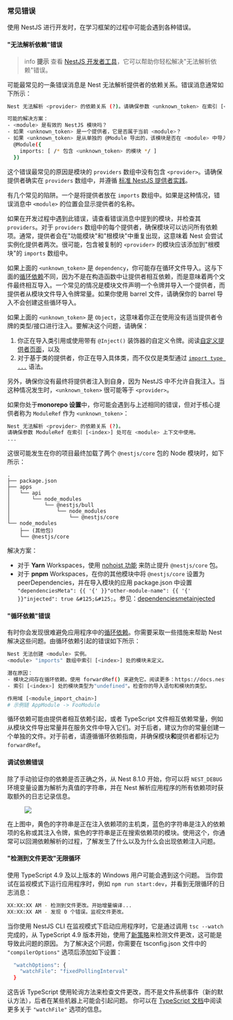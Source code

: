 ### 常见错误

使用 NestJS 进行开发时，在学习框架的过程中可能会遇到各种错误。

#### "无法解析依赖"错误

> info **提示** 查看 [NestJS 开发者工具](/devtools/overview#investigating-the-cannot-resolve-dependency-error)，它可以帮助你轻松解决"无法解析依赖"错误。

可能最常见的一条错误消息是 Nest 无法解析提供者的依赖关系。错误消息通常如下所示：

```bash
Nest 无法解析 <provider> 的依赖关系 (?)。请确保参数 <unknown_token> 在索引 [<index>] 处可在 <module> 上下文中使用。

可能的解决方案：
- <module> 是有效的 NestJS 模块吗？
- 如果 <unknown_token> 是一个提供者，它是否属于当前 <module>？
- 如果 <unknown_token> 是从单独的 @Module 导出的，该模块是否在 <module> 中导入？
  @Module({
    imports: [ /* 包含 <unknown_token> 的模块 */ ]
  })
```

这个错误最常见的原因是模块的 `providers` 数组中没有包含 `<provider>`。请确保提供者确实在 `providers` 数组中，并遵循 [标准 NestJS 提供者实践](/fundamentals/custom-providers#di-fundamentals)。

有几个常见的陷阱。一个是将提供者放在 `imports` 数组中。如果是这种情况，错误消息中 `<module>` 的位置会显示提供者的名称。

如果在开发过程中遇到此错误，请查看错误消息中提到的模块，并检查其 `providers`。对于 `providers` 数组中的每个提供者，确保模块可以访问所有依赖项。通常，提供者会在"功能模块"和"根模块"中重复出现，这意味着 Nest 会尝试实例化提供者两次。很可能，包含被复制的 `<provider>` 的模块应该添加到"根模块"的 `imports` 数组中。

如果上面的 `<unknown_token>` 是 `dependency`，你可能存在循环文件导入。这与下面的[循环依赖](/faq/common-errors#circular-dependency-error)不同，因为不是在构造函数中让提供者相互依赖，而是意味着两个文件最终相互导入。一个常见的情况是模块文件声明一个令牌并导入一个提供者，而提供者从模块文件导入令牌常量。如果你使用 barrel 文件，请确保你的 barrel 导入不会创建这些循环导入。

如果上面的 `<unknown_token>` 是 `Object`，这意味着你正在使用没有适当提供者令牌的类型/接口进行注入。要解决这个问题，请确保：

1. 你正在导入类引用或使用带有 `@Inject()` 装饰器的自定义令牌。阅读[自定义提供者页面](/fundamentals/custom-providers)，以及
2. 对于基于类的提供者，你正在导入具体类，而不仅仅是类型通过 [`import type ...`](https://www.typescriptlang.org/docs/handbook/release-notes/typescript-3-8.html#type-only-imports-and-export) 语法。

另外，确保你没有最终将提供者注入到自身，因为 NestJS 中不允许自我注入。当这种情况发生时，`<unknown_token>` 很可能等于 `<provider>`。

<app-banner-devtools></app-banner-devtools>

如果你处于**monorepo 设置**中，你可能会遇到与上述相同的错误，但对于核心提供者称为 `ModuleRef` 作为 `<unknown_token>`：

```bash
Nest 无法解析 <provider> 的依赖关系 (?)。
请确保参数 ModuleRef 在索引 [<index>] 处可在 <module> 上下文中使用。
...
```

这很可能发生在你的项目最终加载了两个 `@nestjs/core` 包的 Node 模块时，如下所示：

```text
.
├── package.json
├── apps
│   └── api
│       └── node_modules
│           └── @nestjs/bull
│               └── node_modules
│                   └── @nestjs/core
└── node_modules
    ├── (其他包)
    └── @nestjs/core
```

解决方案：

- 对于 **Yarn** Workspaces，使用 [nohoist 功能](https://classic.yarnpkg.com/blog/2018/02/15/nohoist) 来防止提升 `@nestjs/core` 包。
- 对于 **pnpm** Workspaces，在你的其他模块中将 `@nestjs/core` 设置为 peerDependencies，并在导入模块的应用 package.json 中设置 `"dependenciesMeta": {{ '{' }}"other-module-name": {{ '{' }}"injected": true &#125;&#125;`。参见：[dependenciesmetainjected](https://pnpm.io/package_json#dependenciesmetainjected)

#### "循环依赖"错误

有时你会发现很难避免应用程序中的[循环依赖](https://docs.nestjs.com/fundamentals/circular-dependency)。你需要采取一些措施来帮助 Nest 解决这些问题。由循环依赖引起的错误如下所示：

```bash
Nest 无法创建 <module> 实例。
<module> "imports" 数组中索引 [<index>] 处的模块未定义。

潜在原因：
- 模块之间存在循环依赖。使用 forwardRef() 来避免它。阅读更多：https://docs.nestjs.com/fundamentals/circular-dependency
- 索引 [<index>] 处的模块类型为"undefined"。检查你的导入语句和模块的类型。

作用域 [<module_import_chain>]
# 示例链 AppModule -> FooModule
```

循环依赖可能由提供者相互依赖引起，或者 TypeScript 文件相互依赖常量，例如从模块文件导出常量并在服务文件中导入它们。对于后者，建议为你的常量创建一个单独的文件。对于前者，请遵循循环依赖指南，并确保模块**和**提供者都标记为 `forwardRef`。

#### 调试依赖错误

除了手动验证你的依赖是否正确之外，从 Nest 8.1.0 开始，你可以将 `NEST_DEBUG` 环境变量设置为解析为真值的字符串，并在 Nest 解析应用程序的所有依赖项时获取额外的日志记录信息。

<figure><img src="/assets/injector_logs.png" /></figure>

在上图中，黄色的字符串是正在注入依赖项的主机类，蓝色的字符串是注入的依赖项的名称或其注入令牌，紫色的字符串是正在搜索依赖项的模块。使用这个，你通常可以回溯依赖解析的过程，了解发生了什么以及为什么会出现依赖注入问题。

#### "检测到文件更改"无限循环

使用 TypeScript 4.9 及以上版本的 Windows 用户可能会遇到这个问题。
当你尝试在监视模式下运行应用程序时，例如 `npm run start:dev`，并看到无限循环的日志消息：

```bash
XX:XX:XX AM - 检测到文件更改。开始增量编译...
XX:XX:XX AM - 发现 0 个错误。监视文件更改。
```

当你使用 NestJS CLI 在监视模式下启动应用程序时，它是通过调用 `tsc --watch` 完成的，从 TypeScript 4.9 版本开始，使用了[新策略](https://devblogs.microsoft.com/typescript/announcing-typescript-4-9/#file-watching-now-uses-file-system-events)来检测文件更改，这可能是导致此问题的原因。
为了解决这个问题，你需要在 tsconfig.json 文件中的 `"compilerOptions"` 选项后添加如下设置：

```bash
  "watchOptions": {
    "watchFile": "fixedPollingInterval"
  }
```

这告诉 TypeScript 使用轮询方法来检查文件更改，而不是文件系统事件（新的默认方法），后者在某些机器上可能会引起问题。
你可以在 [TypeScript 文档](https://www.typescriptlang.org/tsconfig#watch-watchDirectory)中阅读更多关于 `"watchFile"` 选项的信息。